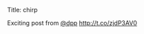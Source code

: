 Title: chirp

Exciting post from <a href="http://twitter.com/dpp">@dpp</a> <a href="http://t.co/zjdP3AV0">http://t.co/zjdP3AV0</a>
